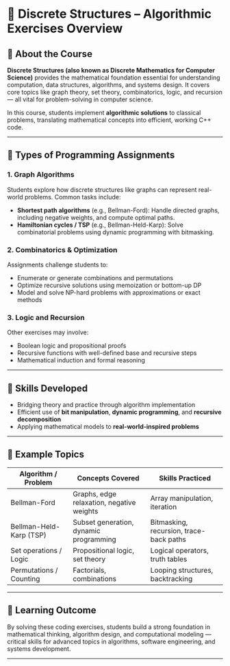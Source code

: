# 🧮 Discrete Structures – Algorithmic Exercises Overview

## 🧠 About the Course

**Discrete Structures (also known as Discrete Mathematics for Computer Science)** provides the mathematical foundation essential for understanding computation, data structures, algorithms, and systems design. It covers core topics like graph theory, set theory, combinatorics, logic, and recursion — all vital for problem-solving in computer science.

In this course, students implement **algorithmic solutions** to classical problems, translating mathematical concepts into efficient, working C++ code.

---

## 🧪 Types of Programming Assignments

### 1. **Graph Algorithms**
Students explore how discrete structures like graphs can represent real-world problems. Common tasks include:
- **Shortest path algorithms** (e.g., Bellman-Ford): Handle directed graphs, including negative weights, and compute optimal paths.
- **Hamiltonian cycles / TSP** (e.g., Bellman-Held-Karp): Solve combinatorial problems using dynamic programming with bitmasking.

### 2. **Combinatorics & Optimization**
Assignments challenge students to:
- Enumerate or generate combinations and permutations
- Optimize recursive solutions using memoization or bottom-up DP
- Model and solve NP-hard problems with approximations or exact methods

### 3. **Logic and Recursion**
Other exercises may involve:
- Boolean logic and propositional proofs
- Recursive functions with well-defined base and recursive steps
- Mathematical induction and formal reasoning

---

## 🧰 Skills Developed
- Bridging theory and practice through algorithm implementation
- Efficient use of **bit manipulation**, **dynamic programming**, and **recursive decomposition**
- Applying mathematical models to **real-world-inspired problems**

---

## 📘 Example Topics

| Algorithm / Problem      | Concepts Covered                         | Skills Practiced                        |
|--------------------------|-------------------------------------------|-----------------------------------------|
| Bellman-Ford             | Graphs, edge relaxation, negative weights | Array manipulation, iteration           |
| Bellman-Held-Karp (TSP)  | Subset generation, dynamic programming    | Bitmasking, recursion, trace-back paths |
| Set operations / Logic   | Propositional logic, set theory           | Logical operators, truth tables         |
| Permutations / Counting  | Factorials, combinations                  | Looping structures, backtracking        |

---

## 🏁 Learning Outcome

By solving these coding exercises, students build a strong foundation in mathematical thinking, algorithm design, and computational modeling — critical skills for advanced topics in algorithms, software engineering, and systems development.

---
